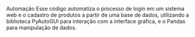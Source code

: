 Automação
Esse código automatiza o processo de login em um sistema web e o cadastro de produtos a partir de uma base de dados, utilizando a biblioteca PyAutoGUI para interação com a interface gráfica, e o Pandas para manipulação de dados.

